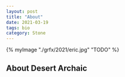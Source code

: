 ```yaml
---
layout: post
title: "About" 
date: 2021-03-19
tags: bio
category: Stone 
---
```


{% myImage "./grfx/2021/eric.jpg" "TODO" %}

## About Desert Archaic
